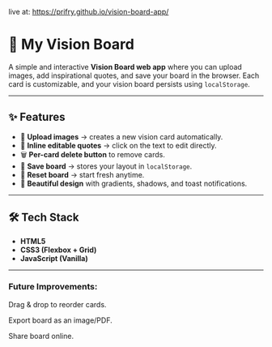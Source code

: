 live at: https://prifry.github.io/vision-board-app/

# 🎯 My Vision Board

A simple and interactive **Vision Board web app** where you can upload images, add inspirational quotes, and save your board in the browser. Each card is customizable, and your vision board persists using `localStorage`.

---

## ✨ Features
- 📸 **Upload images** → creates a new vision card automatically.
- 📝 **Inline editable quotes** → click on the text to edit directly.
- 🗑️ **Per-card delete button** to remove cards.
- 💾 **Save board** → stores your layout in `localStorage`.
- 🔄 **Reset board** → start fresh anytime.
- 🍭 **Beautiful design** with gradients, shadows, and toast notifications.

---

## 🛠️ Tech Stack
- **HTML5**
- **CSS3 (Flexbox + Grid)**
- **JavaScript (Vanilla)**

---

### Future Improvements:

 Drag & drop to reorder cards.

 Export board as an image/PDF.

 Share board online.

